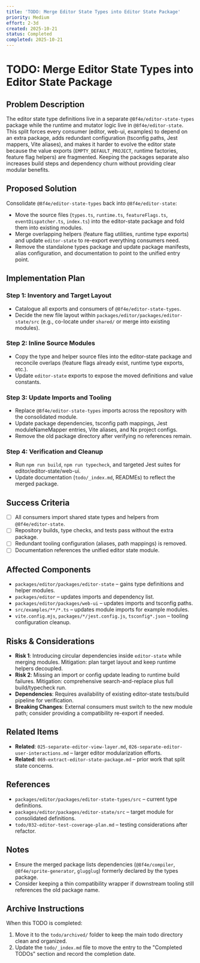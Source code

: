```yaml
---
title: 'TODO: Merge Editor State Types into Editor State Package'
priority: Medium
effort: 2-3d
created: 2025-10-21
status: Completed
completed: 2025-10-21
---
```


# TODO: Merge Editor State Types into Editor State Package

## Problem Description

The editor state type definitions live in a separate `@8f4e/editor-state-types` package while the runtime and mutator logic live in `@8f4e/editor-state`. This split forces every consumer (editor, web-ui, examples) to depend on an extra package, adds redundant configuration (tsconfig paths, Jest mappers, Vite aliases), and makes it harder to evolve the editor state because the value exports (`EMPTY_DEFAULT_PROJECT`, runtime factories, feature flag helpers) are fragmented. Keeping the packages separate also increases build steps and dependency churn without providing clear modular benefits.

## Proposed Solution

Consolidate `@8f4e/editor-state-types` back into `@8f4e/editor-state`:
- Move the source files (`types.ts`, `runtime.ts`, `featureFlags.ts`, `eventDispatcher.ts`, `index.ts`) into the editor-state package and fold them into existing modules.
- Merge overlapping helpers (feature flag utilities, runtime type exports) and update `editor-state` to re-export everything consumers need.
- Remove the standalone types package and update package manifests, alias configuration, and documentation to point to the unified entry point.

## Implementation Plan

### Step 1: Inventory and Target Layout
- Catalogue all exports and consumers of `@8f4e/editor-state-types`.
- Decide the new file layout within `packages/editor/packages/editor-state/src` (e.g., co-locate under `shared/` or merge into existing modules).

### Step 2: Inline Source Modules
- Copy the type and helper source files into the editor-state package and reconcile overlaps (feature flags already exist, runtime type exports, etc.).
- Update `editor-state` exports to expose the moved definitions and value constants.

### Step 3: Update Imports and Tooling
- Replace `@8f4e/editor-state-types` imports across the repository with the consolidated module.
- Update package dependencies, tsconfig path mappings, Jest moduleNameMapper entries, Vite aliases, and Nx project configs.
- Remove the old package directory after verifying no references remain.

### Step 4: Verification and Cleanup
- Run `npm run build`, `npm run typecheck`, and targeted Jest suites for editor/editor-state/web-ui.
- Update documentation (`todo/_index.md`, READMEs) to reflect the merged package.

## Success Criteria

- [ ] All consumers import shared state types and helpers from `@8f4e/editor-state`.
- [ ] Repository builds, type checks, and tests pass without the extra package.
- [ ] Redundant tooling configuration (aliases, path mappings) is removed.
- [ ] Documentation references the unified editor state module.

## Affected Components

- `packages/editor/packages/editor-state` – gains type definitions and helper modules.
- `packages/editor` – updates imports and dependency list.
- `packages/editor/packages/web-ui` – updates imports and tsconfig paths.
- `src/examples/**/*.ts` – updates module imports for example modules.
- `vite.config.mjs`, `packages/*/jest.config.js`, `tsconfig*.json` – tooling configuration cleanup.

## Risks & Considerations

- **Risk 1**: Introducing circular dependencies inside `editor-state` while merging modules. Mitigation: plan target layout and keep runtime helpers decoupled.
- **Risk 2**: Missing an import or config update leading to runtime build failures. Mitigation: comprehensive search-and-replace plus full build/typecheck run.
- **Dependencies**: Requires availability of existing editor-state tests/build pipeline for verification.
- **Breaking Changes**: External consumers must switch to the new module path; consider providing a compatibility re-export if needed.

## Related Items

- **Related**: `025-separate-editor-view-layer.md`, `026-separate-editor-user-interactions.md` – larger editor modularization efforts.
- **Related**: `069-extract-editor-state-package.md` – prior work that split state concerns.

## References

- `packages/editor/packages/editor-state-types/src` – current type definitions.
- `packages/editor/packages/editor-state/src` – target module for consolidated definitions.
- `todo/032-editor-test-coverage-plan.md` – testing considerations after refactor.

## Notes

- Ensure the merged package lists dependencies (`@8f4e/compiler`, `@8f4e/sprite-generator`, `glugglug`) formerly declared by the types package.
- Consider keeping a thin compatibility wrapper if downstream tooling still references the old package name.

## Archive Instructions

When this TODO is completed:
1. Move it to the `todo/archived/` folder to keep the main todo directory clean and organized.
2. Update the `todo/_index.md` file to move the entry to the "Completed TODOs" section and record the completion date.
